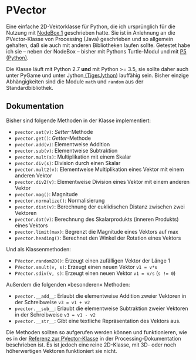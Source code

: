 # PVector

Eine einfache 2D-Vektorklasse für Python, die ich ursprünglich für die Nutzung mit [NodeBox 1](https://github.com/karstenw/nodebox-pyobjc) geschrieben hatte. Sie ist in Anlehnung an die PVector-Klasse von Processing (Java) geschrieben und so allgemein gehalten, daß sie auch mit anderen Bibliotheken laufen sollte. Getestet habe ich sie – neben der NodeBox – bisher mit Pythons Turtle-Modul und mit [P5 (Python)](https://github.com/p5py/p5).

Die Klasse läuft mit Python 2.7 **und** mit Python >= 3.5, sie sollte daher auch unter PyGame und unter Jython[ (TigerJython](http://jython.tobiaskohn.ch/index-de.html)) lauffähig sein. Bisher einzige Abhängigkeiten sind die Module `math` und `random` aus der Standardbibliothek.

## Dokumentation

Bisher sind folgende Methoden in der Klasse implementiert:

- `pvector.set(v)`: *Setter*-Methode
- `pvector.get()`: *Getter*-Methode
- `pvector.add(v)`: Elementweise Addition
- `pvector.sub(v)`: Elementweise Subtraktion
- `pvector.mult(s)`: Multiplikation mit einem Skalar
- `pvector.div(s)`: Division durch einen Skalar
- `pvector.mult2(v)`: Elementweise Multiplikation eines Vektor mit einem anderen Vektor
- `pvector.div2(v)`: Elementweise Division eines Vektor mit einem anderen Vektor
- `pvector.mag()`: Magnitude
- `pvector.normalize()`: Normalisierung 
- `pvector.dist(v)`: Berechnung der euklidischen Distanz zwischen zwei Vektoren
- `pvector.dot(v)`: Berechnung des Skalarprodukts (inneren Produkts) eines Vektors
- `pvector.limit(max)`: Begrenzt die Magnitude eines Vektors auf max
- `pvector.heading()`: Berechnet den Winkel der Rotation eines Vektors

Und als Klassenmethoden:

- `PVector.random2D()`: Erzeugt einen zufälligen Vektor der Länge 1
- `PVector.smult(v, s)`: Erzeugt einen neuen Vektor `v1 = v*s`
- `PVector.sdiv(v, s)`: Erzeugt einen neuen Vektor `v1 = v/s` (`s != 0`)

Außerdem die folgenden »besonderen« Methoden:

- `pvector.__add__`: Erlaubt die elementweise Addition zweier Vektoren in der Schreibweise `v3 = v1 + v2`
- `pvector.__sub__`: Erlaubt die elementweise Subtraktion zweier Vektoren in der Schreibweise `v3 = v1 - v2`
- `pvector.__str__`: Gibt eine textliche Repräsentation des Vektors aus.

Die Methoden sollten so aufgerufen werden können und funktionieren, wie es in der [Referenz zur PVector-Klasse](https://www.processing.org/reference/PVector.html) in der Processing-Dokumentation beschrieben ist. Es ist jedoch eine reine 2D-Klasse, mit 3D- oder noch höherwertigen Vektoren funktioniert sie nicht.